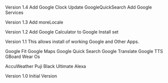 Version 1.4
Add Google Clock 
Update GoogleQuickSearch
Add Google Services 

Version 1.3
Add moreLocale

Version 1.2
Add Google Calculator to Google Install set

Version 1.1
This allows install of working Google and Other Apps.

Google Fit Google Maps Google Quick Search Google Translate Google TTS GBoard Wear Os

AccuWeather Puji Black Ultimate Alexa

Version 1.0
Initial Version